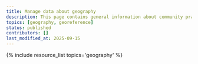 ```yaml
---
title: Manage data about geography
description: This page contains general information about community practices for managing data about geography, and also aggregates links to additional resources with more specific information.
topics: [geography, georeference]
status: published
contributors: []
last_modified_at: 2025-09-15
---
```


{% include resource_list topics='geography' %}
